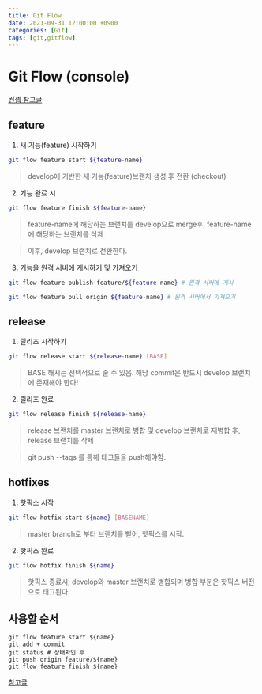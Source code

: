 ```yaml
---
title: Git Flow
date: 2021-09-31 12:00:00 +0900
categories: [Git]
tags: [git,gitflow]
---
```


# Git Flow (console)

[컨셉 참고글](https://yobi.navercorp.com/SADEVLAB_Heroes/posts/108#1425263201000)

## feature

1. 새 기능(feature) 시작하기
```sh
git flow feature start ${feature-name}
```
> develop에 기반한 새 기능(feature)브랜치 생성 후 전환 (checkout)

2. 기능 완료 시
```sh
git flow feature finish ${feature-name}
```
> feature-name에 해당하는 브랜치를 develop으로 merge후, feature-name에 해당하는 브랜치를 삭제

> 이후, develop 브랜치로 전환한다.

3. 기능을 원격 서버에 게시하기 및 가져오기
```sh
git flow feature publish feature/${feature-name} # 원격 서버에 게시

git flow feature pull origin ${feature-name} # 원격 서버에서 가져오기 
```

## release

1. 릴리즈 시작하기
```sh
git flow release start ${release-name} [BASE]
```
> BASE 해시는 선택적으로 줄 수 있음. 해당 commit은 반드시 develop 브랜치에 존재해야 한다!

2. 릴리즈 완료
```sh
git flow release finish ${release-name}
```
> release 브랜치를 master 브랜치로 병합 및 develop 브랜치로 재병합 후, release 브랜치를 삭제

> git push --tags 를 통해 태그들을 push해야함.

## hotfixes

1. 핫픽스 시작
```sh
git flow hotfix start ${name} [BASENAME]
```
> master branch로 부터 브랜치를 뻗어, 핫픽스를 시작.

2. 핫픽스 완료
```sh
git flow hotfix finish ${name}
```
> 핫픽스 종료시, develop와 master 브랜치로 병합되며 병합 부분은 핫픽스 버전으로 태그된다.

## 사용할 순서
```git
git flow feature start ${name}
git add + commit
git status # 상태확인 후
git push origin feature/${name}
git flow feature finish ${name}
```

[참고글](http://danielkummer.github.io/git-flow-cheatsheet/index.ko_KR.html)